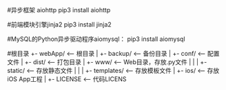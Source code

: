 #异步框架 aiohttp
pip3 install aiohttp

#前端模块引擎jinja2
pip3 install jinja2

#MySQL的Python异步驱动程序aiomysql：
pip3 install aiomysql

#根目录
+-              webApp/  <-- 根目录
|
+- backup/               <-- 备份目录
|
+- conf/                 <-- 配置文件
|
+- dist/                 <-- 打包目录
|
+- www/                  <-- Web目录，存放.py文件
|  |
|  +- static/            <-- 存放静态文件
|  |
|  +- templates/         <-- 存放模板文件
|
+- ios/                  <-- 存放iOS App工程
|
+- LICENSE               <-- 代码LICENS
